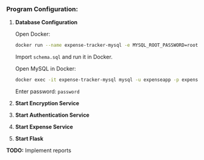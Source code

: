 ### Program Configuration:

1. **Database Configuration**  

   Open Docker:  
   ```sh
   docker run --name expense-tracker-mysql -e MYSQL_ROOT_PASSWORD=rootpassword -e MYSQL_DATABASE=expense_tracker -e MYSQL_USER=expenseapp -e MYSQL_PASSWORD=password -p 3307:3306 -d mysql:8.0
   ```

   Import `schema.sql` and run it in Docker.  

   Open MySQL in Docker:  
   ```sh
   docker exec -it expense-tracker-mysql mysql -u expenseapp -p expense_tracker
   ```
   Enter password: `password`  

2. **Start Encryption Service**  
3. **Start Authentication Service**  
4. **Start Expense Service**  
5. **Start Flask**  

**TODO:** Implement reports